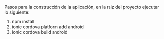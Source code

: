 Pasos para la construcción de la aplicación, en la raiz del proyecto ejecutar lo siguiente:

1. npm install
2. ionic cordova platform add android
3. ionic cordova build android

